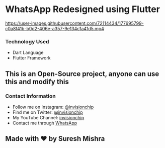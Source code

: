 # WhatsApp Redesigned using Flutter

https://user-images.githubusercontent.com/72114434/177695799-c0a8f41b-b0d2-406e-a357-9e134c1a41d5.mp4

### Technology Used
 - Dart Language
 - Flutter Framework
 
## This is an Open-Source project, anyone can use this and modify this
 
### Contact Information

- Follow me on Instagram: [@invisionchip](https://www.instagram.com/invisionchip)
- Find me on Twitter: [@invisionchip](https://twitter.com/invisionchip)
- My YouTube Channel: [invisionchip](https://www.youtube.com/channel/UCafeVMVotqWH7jKOR5wzoYA)
- Contact me through [WhatsApp](https://api.whatsapp.com/send?phone=+919437007938&text=&source=&data=&app_absent=)


## Made with :heart: by Suresh Mishra

